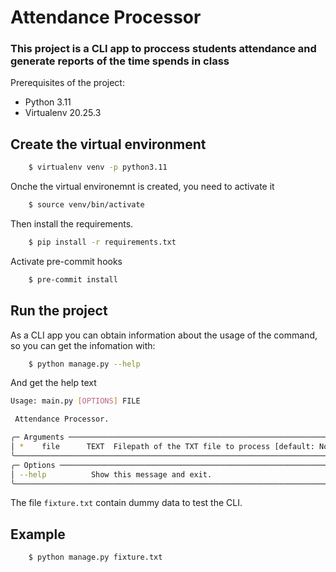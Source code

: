 # Attendance Processor

###  This project is a CLI app to proccess students attendance and generate reports of the time spends in class

Prerequisites of the project:
- Python 3.11
- Virtualenv 20.25.3

## Create the virtual environment
```bash
    $ virtualenv venv -p python3.11
```
Onche the virtual environemnt is created, you need to activate it
```bash
    $ source venv/bin/activate
```
Then install the requirements.
```bash
    $ pip install -r requirements.txt
```
Activate pre-commit hooks
```bash
    $ pre-commit install
```

## Run the project
As a CLI app you can obtain information about the usage of the command, so you can get the infomation with:
```bash
    $ python manage.py --help
```
And get the help text
```bash
Usage: main.py [OPTIONS] FILE

 Attendance Processor.

╭─ Arguments ────────────────────────────────────────────────────────────────────────────╮
│ *    file      TEXT  Filepath of the TXT file to process [default: None] [required]    │
╰────────────────────────────────────────────────────────────────────────────────────────╯
╭─ Options ──────────────────────────────────────────────────────────────────────────────╮
│ --help          Show this message and exit.                                            │
╰────────────────────────────────────────────────────────────────────────────────────────╯

```

The file `fixture.txt` contain dummy data to test the CLI.

## Example
```bash
    $ python manage.py fixture.txt
```
